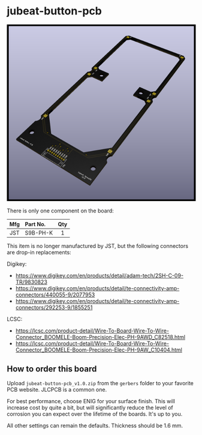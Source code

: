 # jubeat-button-pcb

![PCB render](render.png)

There is only one component on the board:

|Mfg|Part No.|Qty|
|:---:|:---|:---:|
|JST|S9B-PH-K|1|

This item is no longer manufactured by JST, but the following connectors are drop-in replacements:

Digikey:
* https://www.digikey.com/en/products/detail/adam-tech/2SH-C-09-TR/9830823
* https://www.digikey.com/en/products/detail/te-connectivity-amp-connectors/440055-9/2077953
* https://www.digikey.com/en/products/detail/te-connectivity-amp-connectors/292253-9/1855251

LCSC:
* https://lcsc.com/product-detail/Wire-To-Board-Wire-To-Wire-Connector_BOOMELE-Boom-Precision-Elec-PH-9AWD_C82518.html
* https://lcsc.com/product-detail/Wire-To-Board-Wire-To-Wire-Connector_BOOMELE-Boom-Precision-Elec-PH-9AW_C10404.html

## How to order this board

Upload `jubeat-button-pcb_v1.0.zip` from the `gerbers` folder to your favorite PCB website. JLCPCB is a common one.

For best performance, choose ENIG for your surface finish. This will increase cost by quite a bit, but will significantly reduce the level of corrosion you can expect over the lifetime of the boards. It's up to you.

All other settings can remain the defaults. Thickness should be 1.6 mm.
